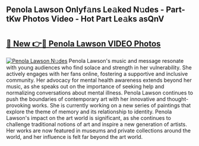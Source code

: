 ## Penola Lawson Onlyf𝚊ns Le𝚊ked N𝚞des - Part-tKw Photos Video - Hot Part Le𝚊ks asQnV

# <h2><a href="http://ac12444.deff.icu/?id=Penola+Lawson">🔗 New 👉🔴 Penola Lawson VIDEO Photos</a></h2>

[![Penola Lawson N𝚞des](https://i.imgur.com/rIISA9y.gif)](http://ac12444.deff.icu/?id=Penola+Lawson)
Penola Lawson's music and message resonate with young audiences who find solace and strength in her vulnerability. She actively engages with her fans online, fostering a supportive and inclusive community. Her advocacy for mental health awareness extends beyond her music, as she speaks out on the importance of seeking help and normalizing conversations about mental illness. Penola Lawson continues to push the boundaries of contemporary art with her innovative and thought-provoking works. She is currently working on a new series of paintings that explore the theme of memory and its relationship to identity. Penola Lawson's impact on the art world is significant, as she continues to challenge traditional notions of art and inspire a new generation of artists. Her works are now featured in museums and private collections around the world, and her influence is felt far beyond the art world.
